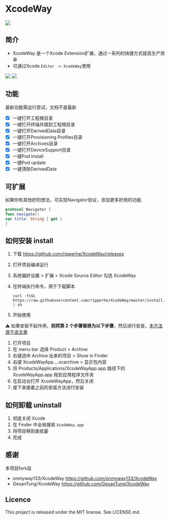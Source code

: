 XcodeWay
==

![](Screenshots/Banner.png)

## 简介

- XcodeWay 是一个Xcode Extension扩展，通过一系列的快捷方式提高生产效率
- 可通过Xcode  `Editor -> XcodeWay`使用

![](Screenshots/F3264F08-0189-4888-9BD3-4FFF7BCEFF33.png)
![](Screenshots/gif6.gif)

## 功能

最新功能需运行尝试，文档不是最新

- [x] 一键打开工程根目录
- [x] 一键打开终端并跳到工程根目录
- [x] 一键打开DerivedData目录
- [x] 一键打开Provisioning Profiles目录
- [x] 一键打开Archives目录
- [x] 一键打开DeviceSupport目录
- [x] 一键Pod Install
- [x] 一键Pod update
- [x] 一键清除DerivedData

## 可扩展

如果你有其他好的想法，可实现Navigator协议，添加更多好用的功能.

```swift
protocol Navigator {
func navigate()
var title: String { get }
}
```

## 如何安装 install

1. 下载 <https://github.com/ripperhe/XcodeWay/releases>
2. 打开项目编译运行
3. 系统偏好设置 > 扩展 > Xcode Source Editor 勾选 XcodeWay
4. 在终端执行命令，用于下载脚本
	
	```
	curl -fsSL https://raw.githubusercontent.com/ripperhe/XcodeWay/master/install.sh | sh
	```
5. 开始使用

⚠️ 如果安装不起作用，**则将第 2 个步骤替换为以下步骤**，然后进行安装，[本方法源于该文章](https://github.com/Bouke/SwiftInitializerGenerator#installation)

1. 打开项目
2. 在 menu bar 选择 Product > Archive
3. 右键选中 Archive 出来的项目 > Show in Finder
4. 右键 XcodeWayApp....xcarchive > 显示包内容
5. 将 Products/Applications/XcodeWayApp.app 路径下的 XcodeWayApp.app 拖到应用程序文件夹
6. 在启动台打开 XcodeWayApp，然后关闭
7. 接下来接着之前的安装方法进行安装

## 如何卸载 uninstall

1. 彻底关闭 Xcode
2. 在 Finder 中全局搜索 `XcodeWay.app`
3. 将项目移到废纸篓
4. 完成

## 感谢

本项目fork自

* onmyway133/XcodeWay <https://github.com/onmyway133/XcodeWay>
* GesanTung/XcodeWay <https://github.com/GesanTung/XcodeWay>

## Licence

This project is released under the MIT license. See LICENSE.md.


